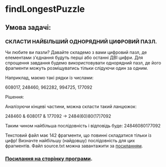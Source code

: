# findLongestPuzzle
## Умова задачі:

### СКЛАСТИ НАЙБІЛЬШИЙ ОДНОРЯДНИЙ ЦИФРОВИЙ ПАЗЛ.
Чи любите ви пазли? Давайте складемо з вами цифровий пазл, де елементами з'єднання будуть перші або останні ДВІ цифри. Для спрощення завдання будемо використовувати однорядний пазл, де його фрагменти можуть розміщуватись тільки слідуючи один за одним.

Наприклад, маємо такі рядки із числами:

608017, 248460, 962282, 994725, 177092

Рішення:

Аналізуючи кінцеві частини, можна скласти такий ланцюжок:

248460 & 608017 & 177092 -> 2484(60)80(17)7092

Таким чином найбільша послідовність і відповідь буде: 24846080177092

Текстовий файл має 142 фрагменти, що повинні складатися тільки із цифр! Визначте найбільшу (найдовшу) послідовність для цих фрагментів. Файл source.txt можна завантажити за [посиланням](https://dl.portaone.com/pluginfile.php/75649/mod_quiz/intro/source.txt).


### [Посилання на сторінку програми](https://vitaliy-mazurenko.github.io/findLongestPuzzle/).
